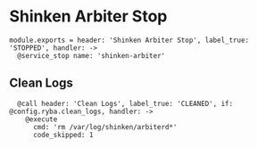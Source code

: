
# Shinken Arbiter Stop

    module.exports = header: 'Shinken Arbiter Stop', label_true: 'STOPPED', handler: ->
      @service_stop name: 'shinken-arbiter'

## Clean Logs

      @call header: 'Clean Logs', label_true: 'CLEANED', if: @config.ryba.clean_logs, handler: ->
        @execute
          cmd: 'rm /var/log/shinken/arbiterd*'
          code_skipped: 1
